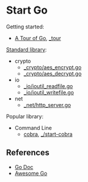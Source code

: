 # Start Go

Getting started:

- [A Tour of Go](https://tour.golang.org/), [_tour](_tour)

[Standard library](https://golang.org/pkg/):

- crypto
  - [_crypto/aes_encrypt.go](_crypto/aes_encrypt.go)
  - [_crypto/aes_decrypt.go](_crypto/aes_decrypt.go)
- io
  - [_io/ioutil_readfile.go](_io/ioutil_readfile.go)
  - [_io/ioutil_writefile.go](_io/ioutil_writefile.go)
- net
  - [_net/http_server.go](_net/http_server.go)

Popular library:

- Command Line
  - [cobra](https://github.com/spf13/cobra), [_/start-cobra](_/start-cobra)

## References

- [Go Doc](https://golang.org/doc/)
- [Awesome Go](https://github.com/avelino/awesome-go)
